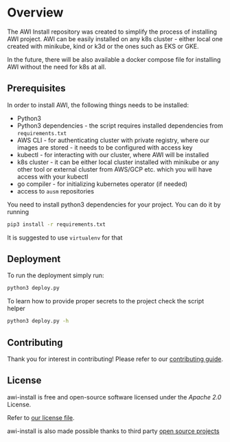 # Overview

The AWI Install repository was created to simplify the process of installing AWI project.
AWI can be easily installed on any k8s cluster - either local one created with minikube,
kind or k3d or the ones such as EKS or GKE.

In the future, there will be also available a docker compose file for installing AWI
without the need for k8s at all.

## Prerequisites

In order to install AWI, the following things needs to be installed:

* Python3
* Python3 dependencies - the script requires installed dependencies from
    `requirements.txt`
* AWS CLI - for authenticating cluster with private registry, where our
    images are stored - it needs to be configured with access key
* kubectl - for interacting with our cluster, where AWI will be installed
* k8s cluster - it can be either local cluster installed with minikube or any
    other tool or external cluster from AWS/GCP etc. which you will have access
    with your kubectl
* go compiler - for initializing kubernetes operator (if needed)
* access to `ausm` repositories

You need to install python3 dependencies for your project. You can do it by running

```sh
pip3 install -r requirements.txt
```

It is suggested to use `virtualenv` for that

## Deployment

To run the deployment simply run:

```sh
python3 deploy.py
```

To learn how to provide proper secrets to the project check the script helper

```sh
python3 deploy.py -h
```

## Contributing

Thank you for interest in contributing! Please refer to our
[contributing guide](CONTRIBUTING.md).

## License

awi-install is free and open-source software licensed under the *Apache 2.0*
License.

Refer to [our license file](./LICENSE).

awi-install is also made possible thanks to third party
[open source projects](./NOTICE)
